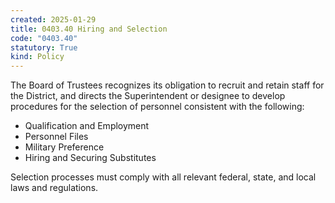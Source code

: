 ```yaml
---
created: 2025-01-29
title: 0403.40 Hiring and Selection
code: "0403.40"
statutory: True
kind: Policy
---
```


The Board of Trustees recognizes its obligation to recruit and retain staff for the District, and directs the Superintendent or designee to develop procedures for the selection of personnel consistent with the following:

- Qualification and Employment
- Personnel Files
- Military Preference
- Hiring and Securing Substitutes

Selection processes must comply with all relevant federal, state, and local laws and regulations.
